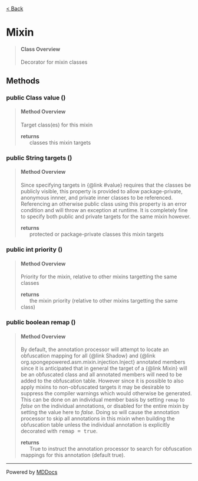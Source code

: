 [< Back](../README.md)
# Mixin #
>#### Class Overview ####
>Decorator for mixin classes
## Methods ##
### public Class value () ###
>#### Method Overview ####
>Target class(es) for this mixin
>
>**returns**<br />
>&nbsp;&nbsp;&nbsp;&nbsp;&nbsp;&nbsp;classes this mixin targets
>
### public String targets () ###
>#### Method Overview ####
>Since specifying targets in {@link #value} requires that the classes be
 publicly visible, this property is provided to allow package-private,
 anonymous innner, and private inner classes to be referenced. Referencing
 an otherwise public class using this property is an error condition and
 will throw an exception at runtime. It is completely fine to specify both
 public and private targets for the same mixin however.
>
>**returns**<br />
>&nbsp;&nbsp;&nbsp;&nbsp;&nbsp;&nbsp;protected or package-private classes this mixin targets
>
### public int priority () ###
>#### Method Overview ####
>Priority for the mixin, relative to other mixins targetting the same
 classes
>
>**returns**<br />
>&nbsp;&nbsp;&nbsp;&nbsp;&nbsp;&nbsp;the mixin priority (relative to other mixins targetting the same
      class)
>
### public boolean remap () ###
>#### Method Overview ####
>By default, the annotation processor will attempt to locate an
 obfuscation mapping for all {@link Shadow} and
 {@link org.spongepowered.asm.mixin.injection.Inject} annotated members
 since it is anticipated that in general the target of a {@link Mixin}
 will be an obfuscated class and all annotated members will need to be
 added to the obfuscation table. However since it is possible to also
 apply mixins to non-obfuscated targets it may be desirable to suppress
 the compiler warnings which would otherwise be generated. This can be
 done on an individual member basis by setting <code>remap</code> to
 <em>false</em> on the individual annotations, or disabled for the entire
 mixin by setting the value here to <em>false</em>. Doing so will cause
 the annotation processor to skip all annotations in this mixin when
 building the obfuscation table unless the individual annotation is
 explicitly decorated with <tt>remap = true</tt>.
>
>**returns**<br />
>&nbsp;&nbsp;&nbsp;&nbsp;&nbsp;&nbsp;True to instruct the annotation processor to search for
      obfuscation mappings for this annotation (default true).
>

---
Powered by [MDDocs](https://github.com/VRCube/MDDocs)